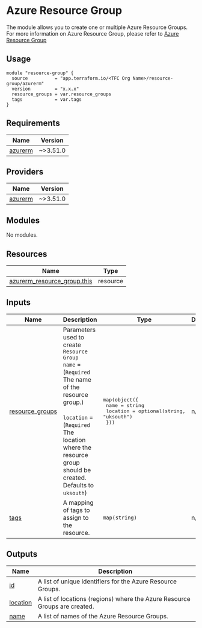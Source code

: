 # Azure Resource Group

The module allows you to create one or multiple Azure Resource Groups. For more information on Azure Resource Group, please refer to [Azure Resource Group](https://registry.terraform.io/providers/hashicorp/azurerm/latest/docs/resources/resource_group)

## Usage
```hcl
module "resource-group" {
  source          = "app.terraform.io/<TFC Org Name>/resource-group/azurerm"
  version         = "x.x.x"
  resource_groups = var.resource_groups
  tags            = var.tags
}
```
<!-- BEGINNING OF PRE-COMMIT-TERRAFORM DOCS HOOK -->
## Requirements

| Name | Version |
|------|---------|
| <a name="requirement_azurerm"></a> [azurerm](#requirement\_azurerm) | ~>3.51.0 |

## Providers

| Name | Version |
|------|---------|
| <a name="provider_azurerm"></a> [azurerm](#provider\_azurerm) | ~>3.51.0 |

## Modules

No modules.

## Resources

| Name | Type |
|------|------|
| [azurerm_resource_group.this](https://registry.terraform.io/providers/hashicorp/azurerm/latest/docs/resources/resource_group) | resource |

## Inputs

| Name | Description | Type | Default | Required |
|------|-------------|------|---------|:--------:|
| <a name="input_resource_groups"></a> [resource\_groups](#input\_resource\_groups) | Parameters used to create `Resource Group`<br>`name`     = (`Required` The name of the resource group.)<br><br>`location` = (`Required` The location where the resource group should be created. Defaults to `uksouth`) | <pre>map(object({<br>    name     = string<br>    location = optional(string, "uksouth")<br>  }))</pre> | n/a | yes |
| <a name="input_tags"></a> [tags](#input\_tags) | A mapping of tags to assign to the resource. | `map(string)` | n/a | yes |

## Outputs

| Name | Description |
|------|-------------|
| <a name="output_id"></a> [id](#output\_id) | A list of unique identifiers for the Azure Resource Groups. |
| <a name="output_location"></a> [location](#output\_location) | A list of locations (regions) where the Azure Resource Groups are created. |
| <a name="output_name"></a> [name](#output\_name) | A list of names of the Azure Resource Groups. |
<!-- END OF PRE-COMMIT-TERRAFORM DOCS HOOK -->